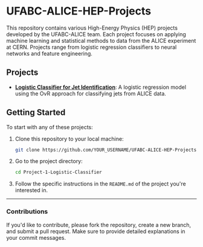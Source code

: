 # UFABC-ALICE-HEP-Projects

This repository contains various High-Energy Physics (HEP) projects developed by the UFABC-ALICE team. Each project focuses on applying machine learning and statistical methods to data from the ALICE experiment at CERN. Projects range from logistic regression classifiers to neural networks and feature engineering.

## Projects

- **[Logistic Classifier for Jet Identification](Project-1-Logistic-Classifier)**: A logistic regression model using the OvR approach for classifying jets from ALICE data.

## Getting Started

To start with any of these projects:

1. Clone this repository to your local machine:
    ```bash
    git clone https://github.com/YOUR_USERNAME/UFABC-ALICE-HEP-Projects.git
    ```

2. Go to the project directory:
    ```bash
    cd Project-1-Logistic-Classifier
    ```

3. Follow the specific instructions in the `README.md` of the project you're interested in.

---

### Contributions

If you'd like to contribute, please fork the repository, create a new branch, and submit a pull request. Make sure to provide detailed explanations in your commit messages.

